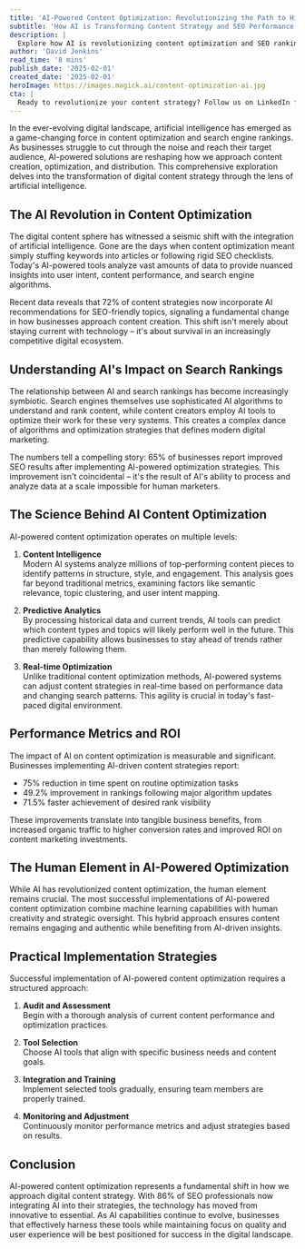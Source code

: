 ```yaml
---
title: 'AI-Powered Content Optimization: Revolutionizing the Path to Higher Rankings'
subtitle: 'How AI is Transforming Content Strategy and SEO Performance'
description: |
  Explore how AI is revolutionizing content optimization and SEO rankings. Learn about the latest tools, strategies, and best practices for implementing AI-powered content solutions that drive measurable results and maintain competitive advantage in the digital marketplace.
author: 'David Jenkins'
read_time: '8 mins'
publish_date: '2025-02-01'
created_date: '2025-02-01'
heroImage: https://images.magick.ai/content-optimization-ai.jpg
cta: |
  Ready to revolutionize your content strategy? Follow us on LinkedIn for the latest insights on AI-powered optimization techniques and stay ahead of the digital curve!
---
```


In the ever-evolving digital landscape, artificial intelligence has emerged as a game-changing force in content optimization and search engine rankings. As businesses struggle to cut through the noise and reach their target audience, AI-powered solutions are reshaping how we approach content creation, optimization, and distribution. This comprehensive exploration delves into the transformation of digital content strategy through the lens of artificial intelligence.

## The AI Revolution in Content Optimization

The digital content sphere has witnessed a seismic shift with the integration of artificial intelligence. Gone are the days when content optimization meant simply stuffing keywords into articles or following rigid SEO checklists. Today's AI-powered tools analyze vast amounts of data to provide nuanced insights into user intent, content performance, and search engine algorithms.

Recent data reveals that 72% of content strategies now incorporate AI recommendations for SEO-friendly topics, signaling a fundamental change in how businesses approach content creation. This shift isn't merely about staying current with technology – it's about survival in an increasingly competitive digital ecosystem.

## Understanding AI's Impact on Search Rankings

The relationship between AI and search rankings has become increasingly symbiotic. Search engines themselves use sophisticated AI algorithms to understand and rank content, while content creators employ AI tools to optimize their work for these very systems. This creates a complex dance of algorithms and optimization strategies that defines modern digital marketing.

The numbers tell a compelling story: 65% of businesses report improved SEO results after implementing AI-powered optimization strategies. This improvement isn't coincidental – it's the result of AI's ability to process and analyze data at a scale impossible for human marketers.

## The Science Behind AI Content Optimization

AI-powered content optimization operates on multiple levels:

1. **Content Intelligence**  
   Modern AI systems analyze millions of top-performing content pieces to identify patterns in structure, style, and engagement. This analysis goes far beyond traditional metrics, examining factors like semantic relevance, topic clustering, and user intent mapping.

2. **Predictive Analytics**  
   By processing historical data and current trends, AI tools can predict which content types and topics will likely perform well in the future. This predictive capability allows businesses to stay ahead of trends rather than merely following them.

3. **Real-time Optimization**  
   Unlike traditional content optimization methods, AI-powered systems can adjust content strategies in real-time based on performance data and changing search patterns. This agility is crucial in today's fast-paced digital environment.

## Performance Metrics and ROI

The impact of AI on content optimization is measurable and significant. Businesses implementing AI-driven content strategies report:

- 75% reduction in time spent on routine optimization tasks
- 49.2% improvement in rankings following major algorithm updates
- 71.5% faster achievement of desired rank visibility

These improvements translate into tangible business benefits, from increased organic traffic to higher conversion rates and improved ROI on content marketing investments.

## The Human Element in AI-Powered Optimization

While AI has revolutionized content optimization, the human element remains crucial. The most successful implementations of AI-powered content optimization combine machine learning capabilities with human creativity and strategic oversight. This hybrid approach ensures content remains engaging and authentic while benefiting from AI-driven insights.

## Practical Implementation Strategies

Successful implementation of AI-powered content optimization requires a structured approach:

1. **Audit and Assessment**  
   Begin with a thorough analysis of current content performance and optimization practices.

2. **Tool Selection**  
   Choose AI tools that align with specific business needs and content goals.

3. **Integration and Training**  
   Implement selected tools gradually, ensuring team members are properly trained.

4. **Monitoring and Adjustment**  
   Continuously monitor performance metrics and adjust strategies based on results.

## Conclusion

AI-powered content optimization represents a fundamental shift in how we approach digital content strategy. With 86% of SEO professionals now integrating AI into their strategies, the technology has moved from innovative to essential. As AI capabilities continue to evolve, businesses that effectively harness these tools while maintaining focus on quality and user experience will be best positioned for success in the digital landscape.